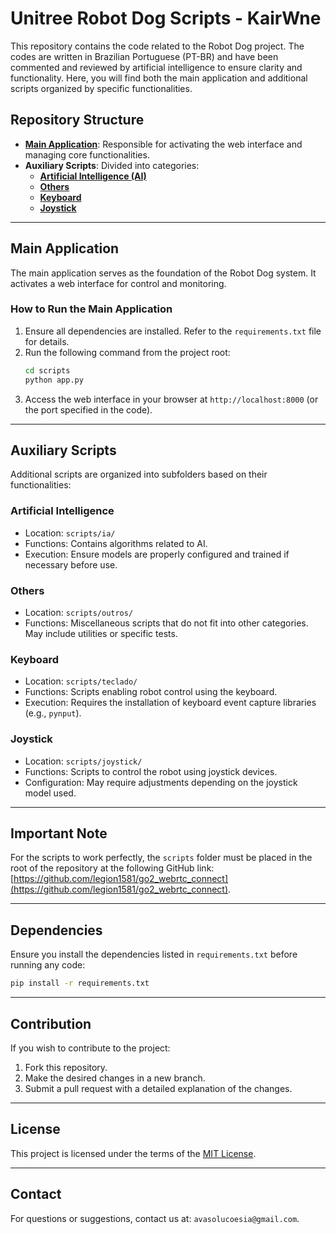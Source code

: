 # Unitree Robot Dog Scripts - KairWne

This repository contains the code related to the Robot Dog project. The codes are written in Brazilian Portuguese (PT-BR) and have been commented and reviewed by artificial intelligence to ensure clarity and functionality. Here, you will find both the main application and additional scripts organized by specific functionalities.

## Repository Structure

- **[Main Application](#main-application)**: Responsible for activating the web interface and managing core functionalities.
- **Auxiliary Scripts**: Divided into categories:
  - **[Artificial Intelligence (AI)](#artificial-intelligence)**
  - **[Others](#others)**
  - **[Keyboard](#keyboard)**
  - **[Joystick](#joystick)**

---

## Main Application

The main application serves as the foundation of the Robot Dog system. It activates a web interface for control and monitoring.

### How to Run the Main Application

1. Ensure all dependencies are installed. Refer to the `requirements.txt` file for details.
2. Run the following command from the project root:
   ```bash
   cd scripts
   python app.py
   ```
3. Access the web interface in your browser at `http://localhost:8000` (or the port specified in the code).

---

## Auxiliary Scripts

Additional scripts are organized into subfolders based on their functionalities:

### Artificial Intelligence

- Location: `scripts/ia/`
- Functions: Contains algorithms related to AI.
- Execution: Ensure models are properly configured and trained if necessary before use.

### Others

- Location: `scripts/outros/`
- Functions: Miscellaneous scripts that do not fit into other categories. May include utilities or specific tests.

### Keyboard

- Location: `scripts/teclado/`
- Functions: Scripts enabling robot control using the keyboard.
- Execution: Requires the installation of keyboard event capture libraries (e.g., `pynput`).

### Joystick

- Location: `scripts/joystick/`
- Functions: Scripts to control the robot using joystick devices.
- Configuration: May require adjustments depending on the joystick model used.

---

## Important Note

For the scripts to work perfectly, the `scripts` folder must be placed in the root of the repository at the following GitHub link: [https://github.com/legion1581/go2_webrtc_connect](https://github.com/legion1581/go2_webrtc_connect).

---

## Dependencies

Ensure you install the dependencies listed in `requirements.txt` before running any code:

```bash
pip install -r requirements.txt
```

---

## Contribution

If you wish to contribute to the project:

1. Fork this repository.
2. Make the desired changes in a new branch.
3. Submit a pull request with a detailed explanation of the changes.

---

## License

This project is licensed under the terms of the [MIT License](LICENSE).

---

## Contact

For questions or suggestions, contact us at: `avasolucoesia@gmail.com`.


